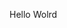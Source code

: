 Hello Wolrd









































































































































































































































































































































































































































































































































































































































































































































































































































































































































































































































































































































































































































































































































































































































































































































































































































































































































































































































































































































































































































































































































































































































































































































































































































































































































































































































































































































































































































































































































































































































































































































































































































































































































































































































































































































































































































































































































































































































































































































































































































































































































































































































































